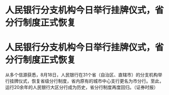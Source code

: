 # 人民银行分支机构今日举行挂牌仪式，省分行制度正式恢复

# 人民银行分支机构今日举行挂牌仪式，省分行制度正式恢复

从多个信源获悉，8月18日，人民银行在31个省（自治区、直辖市）的分支机构举行挂牌仪式，恢复省级分行制度，省内原有的城市中心支行更名为市分行。至此，运行20余年的人民银行大区分行成为历史，省分行制度再度回归。（证券时报）

